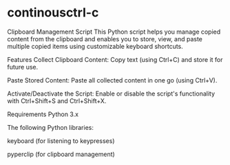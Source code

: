 # continousctrl-c
Clipboard Management Script
This Python script helps you manage copied content from the clipboard and enables you to store, view, and paste multiple copied items using customizable keyboard shortcuts.

Features
Collect Clipboard Content: Copy text (using Ctrl+C) and store it for future use.

Paste Stored Content: Paste all collected content in one go (using Ctrl+V).

Activate/Deactivate the Script: Enable or disable the script's functionality with Ctrl+Shift+S and Ctrl+Shift+X.

Requirements
Python 3.x

The following Python libraries:

keyboard (for listening to keypresses)

pyperclip (for clipboard management)